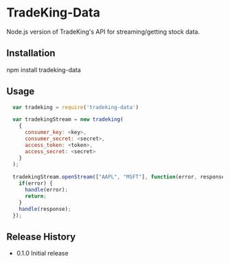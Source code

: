 TradeKing-Data
=========

Node.js version of TradeKing's API for streaming/getting stock data.

## Installation

  npm install tradeking-data

## Usage

```javascript
  var tradeking = require('tradeking-data')

  var tradekingStream = new tradeking(
    {
      consumer_key: <key>, 
      consumer_secret: <secret>, 
      access_token: <token>, 
      access_secret: <secret>
    }
  );
  
  tradekingStream.openStream(["AAPL", "MSFT"], function(error, response) {
    if(error) {
      handle(error);
      return;
    }
    handle(response);
  });
```

## Release History

* 0.1.0 Initial release